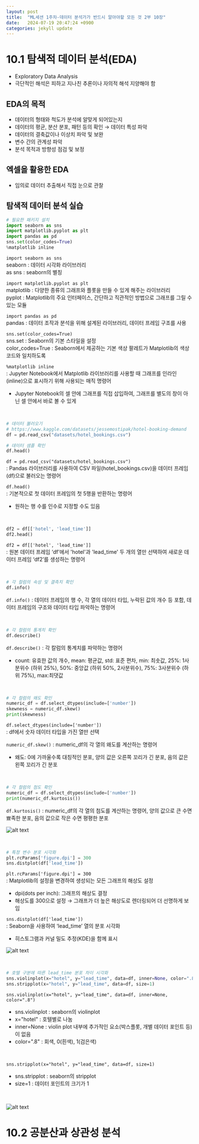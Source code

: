 ```yaml
---
layout: post
title:  "ML세션 1주차-데이터 분석가가 반드시 알아야할 모든 것 2부 10장"
date:   2024-07-19 20:47:24 +0900
categories: jekyll update
---
```

# 10.1 탐색적 데이터 분석(EDA)

- Exploratory Data Analysis
- 극단적인 해석은 피하고 지나친 추론이나 자의적 해석 지양해야 함

## EDA의 목적
- 데이터의 형태와 척도가 분석에 알맞게 되어있는지
- 데이터의 평균, 분산 분포, 패턴  등의 확인 → 데이터 특성 파악
- 데이터의 결축값이나 이상치 파악 및 보완
- 변수 간의 관계성 파악
- 분석 목적과 방향성 점검 및 보정

## 엑셀을 활용한 EDA
- 임의로 데이터 추출해서 직접 눈으로 관찰

## 탐색적 데이터 분석 실습
```python
# 필요한 패키지 설치
import seaborn as sns
import matplotlib.pyplot as plt
import pandas as pd
sns.set(color_codes=True)
%matplotlib inline
```

`import seaborn as sns` </br>
seaborn : 데이터 시각화 라이브러리 </br>
as sns : seaborn의 별칭

`import matplotlib.pyplot as plt` </br>
matplotlib : 다양한 종류의 그래프와 플롯을 만들 수 있게 해주는 라이브러리 </br>
pyplot : Matplotlib의 주요 인터페이스, 간단하고 직관적인 방법으로 그래프를 그릴 수 있는 모듈

`import pandas as pd` </br>
pandas : 데이터 조작과 분석을 위해 설계된 라이브러리, 데이터 프레임 구조를 사용

`sns.set(color_codes=True)` </br>
sns.set : Seaborn의 기본 스타일을 설정 </br>
color_codes=True : Seaborn에서 제공하는 기본 색상 팔레트가 Matplotlib의 색상 코드와 일치하도록

`%matplotlib inline` </br>
: Jupyter Notebook에서 Matplotlib 라이브러리를 사용할 때 그래프를 인라인(inline)으로 표시하기 위해 사용되는 매직 명령어 </br>
- Jupyter Notebook의 셀 안에 그래프를 직접 삽입하여, 그래프를 별도의 창이 아닌 셀 안에서 바로 볼 수 있게

</br>

```python
# 데이터 불러오기
# https://www.kaggle.com/datasets/jessemostipak/hotel-booking-demand
df = pd.read_csv("datasets/hotel_bookings.csv")

# 데이터 샘플 확인
df.head()
```

`df = pd.read_csv("datasets/hotel_bookings.csv")` </br>
: Pandas 라이브러리를 사용하여 CSV 파일(hotel_bookings.csv)을 데이터 프레임(df)으로 불러오는 명령어

`df.head()` </br>
: 기본적으로 첫 데이터 프레임의 첫 5행을 반환하는 명령어 </br>
- 원하는 행 수를 인수로 지정할 수도 있음

</br>

```python
df2 = df[['hotel', 'lead_time']]
df2.head()
```

`df2 = df[['hotel', 'lead_time']]` </br>
: 원본 데이터 프레임 ‘df’에서 'hotel'과 'lead_time' 두 개의 열만 선택하여 새로운 데이터 프레임 ‘df2’를 생성하는 명령어

</br>

```python
# 각 컬럼의 속성 및 결측치 확인
df.info()
```

`df.info()`
: 데이터 프레임의 행 수, 각 열의 데이터 타입, 누락된 값의 개수 등 포함, 데이터 프레임의 구조와 데이터 타입 파악하는 명령어

</br>

```python
# 각 컬럼의 통계치 확인
df.describe()
```

`df.describe()`
: 각 칼럼의 통계치를 파악하는 명령어
- count: 유효한 값의 개수, mean: 평균값, std: 표준 편차, min: 최솟값, 25%: 1사분위수 (하위 25%), 50%: 중앙값 (하위 50%, 2사분위수), 75%: 3사분위수 (하위 75%), max:최댓값

</br>

```python
# 각 컬럼의 왜도 확인
numeric_df = df.select_dtypes(include=['number'])
skewness = numeric_df.skew()
print(skewness)
```

`df.select_dtypes(include=['number'])` </br>
: df에서 숫자 데이터 타입을 가진 열만 선택

`numeric_df.skew()`
: numeric_df의 각 열의 왜도를 계산하는 명령어 </br>
- 왜도: 0에 가까울수록 대칭적인 분포, 양의 값은 오른쪽 꼬리가 긴 분포, 음의 값은 왼쪽 꼬리가 긴 분포

</br>

```python
# 각 컬럼의 첨도 확인
numeric_df = df.select_dtypes(include=['number'])
print(numeric_df.kurtosis())
```

`df.kurtosis()`
: numeric_df의 각 열의 첨도를 계산하는 명령어, 양의 값으로 큰 수면 뾰족한 분포, 음의 값으로 작은 수면 평평한 분포

![alt text](image-1.png)

</br>

```python
# 특정 변수 분포 시각화
plt.rcParams['figure.dpi'] = 300
sns.distplot(df['lead_time'])
```

`plt.rcParams['figure.dpi'] = 300` </br>
: Matplotlib의 설정을 변경하여 생성되는 모든 그래프의 해상도 설정
- dpi(dots per inch): 그래프의 해상도 결정
- 해상도를 300으로 설정 → 그래프가 더 높은 해상도로 렌더링되어 더 선명하게 보임

`sns.distplot(df['lead_time'])` </br>
: Seaborn을 사용하여 ‘lead_time’ 열의 분포 시각화
- 히스토그램과 커널 밀도 추정(KDE)을 함께 표시

![alt text](image.png)

</br>

```python
# 호텔 구분에 따른 lead_time 분포 차이 시각화
sns.violinplot(x="hotel", y="lead_time", data=df, inner=None, color=".8")
sns.stripplot(x="hotel", y="lead_time", data=df, size=1)
```

`sns.violinplot(x="hotel", y="lead_time", data=df, inner=None, color=".8")`
- sns.violinplot : seaborn의 violinplot
- x="hotel" : 호텔별로 나눔
- inner=None : violin plot 내부에 추가적인 요소(박스플롯, 개별 데이터 포인트 등)이 없음
- color=".8" : 회색, 0(흰색), 1(검은색) 

</br>

`sns.stripplot(x="hotel", y="lead_time", data=df, size=1)`
- sns.stripplot : seaborn의 stripplot
- size=1 : 데이터 포인트의 크기가 1

</br>

![alt text](image-3.png)

# 10.2 공분산과 상관성 분석





